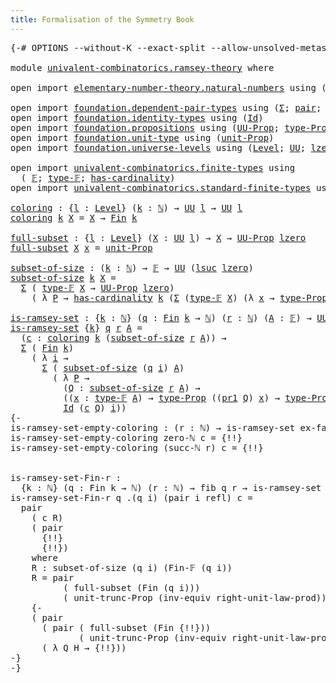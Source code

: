 ```yaml
---
title: Formalisation of the Symmetry Book
---
```


<pre class="Agda"><a id="60" class="Symbol">{-#</a> <a id="64" class="Keyword">OPTIONS</a> <a id="72" class="Pragma">--without-K</a> <a id="84" class="Pragma">--exact-split</a> <a id="98" class="Pragma">--allow-unsolved-metas</a> <a id="121" class="Symbol">#-}</a>

<a id="126" class="Keyword">module</a> <a id="133" href="univalent-combinatorics.ramsey-theory.html" class="Module">univalent-combinatorics.ramsey-theory</a> <a id="171" class="Keyword">where</a>

<a id="178" class="Keyword">open</a> <a id="183" class="Keyword">import</a> <a id="190" href="elementary-number-theory.natural-numbers.html" class="Module">elementary-number-theory.natural-numbers</a> <a id="231" class="Keyword">using</a> <a id="237" class="Symbol">(</a><a id="238" href="elementary-number-theory.natural-numbers.html#1444" class="Datatype">ℕ</a><a id="239" class="Symbol">;</a> <a id="241" href="elementary-number-theory.natural-numbers.html#1465" class="InductiveConstructor">zero-ℕ</a><a id="247" class="Symbol">;</a> <a id="249" href="elementary-number-theory.natural-numbers.html#1478" class="InductiveConstructor">succ-ℕ</a><a id="255" class="Symbol">)</a>

<a id="258" class="Keyword">open</a> <a id="263" class="Keyword">import</a> <a id="270" href="foundation.dependent-pair-types.html" class="Module">foundation.dependent-pair-types</a> <a id="302" class="Keyword">using</a> <a id="308" class="Symbol">(</a><a id="309" href="foundation-core.dependent-pair-types.html#502" class="Record">Σ</a><a id="310" class="Symbol">;</a> <a id="312" href="foundation-core.dependent-pair-types.html#575" class="InductiveConstructor">pair</a><a id="316" class="Symbol">;</a> <a id="318" href="foundation-core.dependent-pair-types.html#592" class="Field">pr1</a><a id="321" class="Symbol">;</a> <a id="323" href="foundation-core.dependent-pair-types.html#604" class="Field">pr2</a><a id="326" class="Symbol">)</a>
<a id="328" class="Keyword">open</a> <a id="333" class="Keyword">import</a> <a id="340" href="foundation.identity-types.html" class="Module">foundation.identity-types</a> <a id="366" class="Keyword">using</a> <a id="372" class="Symbol">(</a><a id="373" href="foundation-core.identity-types.html#641" class="Datatype">Id</a><a id="375" class="Symbol">)</a>
<a id="377" class="Keyword">open</a> <a id="382" class="Keyword">import</a> <a id="389" href="foundation.propositions.html" class="Module">foundation.propositions</a> <a id="413" class="Keyword">using</a> <a id="419" class="Symbol">(</a><a id="420" href="foundation-core.propositions.html#1322" class="Function">UU-Prop</a><a id="427" class="Symbol">;</a> <a id="429" href="foundation-core.propositions.html#1424" class="Function">type-Prop</a><a id="438" class="Symbol">)</a>
<a id="440" class="Keyword">open</a> <a id="445" class="Keyword">import</a> <a id="452" href="foundation.unit-type.html" class="Module">foundation.unit-type</a> <a id="473" class="Keyword">using</a> <a id="479" class="Symbol">(</a><a id="480" href="foundation.unit-type.html#2485" class="Function">unit-Prop</a><a id="489" class="Symbol">)</a>
<a id="491" class="Keyword">open</a> <a id="496" class="Keyword">import</a> <a id="503" href="foundation.universe-levels.html" class="Module">foundation.universe-levels</a> <a id="530" class="Keyword">using</a> <a id="536" class="Symbol">(</a><a id="537" href="Agda.Primitive.html#597" class="Postulate">Level</a><a id="542" class="Symbol">;</a> <a id="544" href="foundation-core.universe-levels.html#222" class="Primitive">UU</a><a id="546" class="Symbol">;</a> <a id="548" href="Agda.Primitive.html#764" class="Primitive">lzero</a><a id="553" class="Symbol">;</a> <a id="555" href="Agda.Primitive.html#780" class="Primitive">lsuc</a><a id="559" class="Symbol">)</a>

<a id="562" class="Keyword">open</a> <a id="567" class="Keyword">import</a> <a id="574" href="univalent-combinatorics.finite-types.html" class="Module">univalent-combinatorics.finite-types</a> <a id="611" class="Keyword">using</a>
  <a id="619" class="Symbol">(</a> <a id="621" href="univalent-combinatorics.finite-types.html#4042" class="Function">𝔽</a><a id="622" class="Symbol">;</a> <a id="624" href="univalent-combinatorics.finite-types.html#4090" class="Function">type-𝔽</a><a id="630" class="Symbol">;</a> <a id="632" href="univalent-combinatorics.finite-types.html#4379" class="Function">has-cardinality</a><a id="647" class="Symbol">)</a>
<a id="649" class="Keyword">open</a> <a id="654" class="Keyword">import</a> <a id="661" href="univalent-combinatorics.standard-finite-types.html" class="Module">univalent-combinatorics.standard-finite-types</a> <a id="707" class="Keyword">using</a> <a id="713" class="Symbol">(</a><a id="714" href="univalent-combinatorics.standard-finite-types.html#2072" class="Function">Fin</a><a id="717" class="Symbol">)</a>

<a id="coloring"></a><a id="720" href="univalent-combinatorics.ramsey-theory.html#720" class="Function">coloring</a> <a id="729" class="Symbol">:</a> <a id="731" class="Symbol">{</a><a id="732" href="univalent-combinatorics.ramsey-theory.html#732" class="Bound">l</a> <a id="734" class="Symbol">:</a> <a id="736" href="Agda.Primitive.html#597" class="Postulate">Level</a><a id="741" class="Symbol">}</a> <a id="743" class="Symbol">(</a><a id="744" href="univalent-combinatorics.ramsey-theory.html#744" class="Bound">k</a> <a id="746" class="Symbol">:</a> <a id="748" href="elementary-number-theory.natural-numbers.html#1444" class="Datatype">ℕ</a><a id="749" class="Symbol">)</a> <a id="751" class="Symbol">→</a> <a id="753" href="foundation-core.universe-levels.html#222" class="Primitive">UU</a> <a id="756" href="univalent-combinatorics.ramsey-theory.html#732" class="Bound">l</a> <a id="758" class="Symbol">→</a> <a id="760" href="foundation-core.universe-levels.html#222" class="Primitive">UU</a> <a id="763" href="univalent-combinatorics.ramsey-theory.html#732" class="Bound">l</a>
<a id="765" href="univalent-combinatorics.ramsey-theory.html#720" class="Function">coloring</a> <a id="774" href="univalent-combinatorics.ramsey-theory.html#774" class="Bound">k</a> <a id="776" href="univalent-combinatorics.ramsey-theory.html#776" class="Bound">X</a> <a id="778" class="Symbol">=</a> <a id="780" href="univalent-combinatorics.ramsey-theory.html#776" class="Bound">X</a> <a id="782" class="Symbol">→</a> <a id="784" href="univalent-combinatorics.standard-finite-types.html#2072" class="Function">Fin</a> <a id="788" href="univalent-combinatorics.ramsey-theory.html#774" class="Bound">k</a>

<a id="full-subset"></a><a id="791" href="univalent-combinatorics.ramsey-theory.html#791" class="Function">full-subset</a> <a id="803" class="Symbol">:</a> <a id="805" class="Symbol">{</a><a id="806" href="univalent-combinatorics.ramsey-theory.html#806" class="Bound">l</a> <a id="808" class="Symbol">:</a> <a id="810" href="Agda.Primitive.html#597" class="Postulate">Level</a><a id="815" class="Symbol">}</a> <a id="817" class="Symbol">(</a><a id="818" href="univalent-combinatorics.ramsey-theory.html#818" class="Bound">X</a> <a id="820" class="Symbol">:</a> <a id="822" href="foundation-core.universe-levels.html#222" class="Primitive">UU</a> <a id="825" href="univalent-combinatorics.ramsey-theory.html#806" class="Bound">l</a><a id="826" class="Symbol">)</a> <a id="828" class="Symbol">→</a> <a id="830" href="univalent-combinatorics.ramsey-theory.html#818" class="Bound">X</a> <a id="832" class="Symbol">→</a> <a id="834" href="foundation-core.propositions.html#1322" class="Function">UU-Prop</a> <a id="842" href="Agda.Primitive.html#764" class="Primitive">lzero</a>
<a id="848" href="univalent-combinatorics.ramsey-theory.html#791" class="Function">full-subset</a> <a id="860" href="univalent-combinatorics.ramsey-theory.html#860" class="Bound">X</a> <a id="862" href="univalent-combinatorics.ramsey-theory.html#862" class="Bound">x</a> <a id="864" class="Symbol">=</a> <a id="866" href="foundation.unit-type.html#2485" class="Function">unit-Prop</a>

<a id="subset-of-size"></a><a id="877" href="univalent-combinatorics.ramsey-theory.html#877" class="Function">subset-of-size</a> <a id="892" class="Symbol">:</a> <a id="894" class="Symbol">(</a><a id="895" href="univalent-combinatorics.ramsey-theory.html#895" class="Bound">k</a> <a id="897" class="Symbol">:</a> <a id="899" href="elementary-number-theory.natural-numbers.html#1444" class="Datatype">ℕ</a><a id="900" class="Symbol">)</a> <a id="902" class="Symbol">→</a> <a id="904" href="univalent-combinatorics.finite-types.html#4042" class="Function">𝔽</a> <a id="906" class="Symbol">→</a> <a id="908" href="foundation-core.universe-levels.html#222" class="Primitive">UU</a> <a id="911" class="Symbol">(</a><a id="912" href="Agda.Primitive.html#780" class="Primitive">lsuc</a> <a id="917" href="Agda.Primitive.html#764" class="Primitive">lzero</a><a id="922" class="Symbol">)</a>
<a id="924" href="univalent-combinatorics.ramsey-theory.html#877" class="Function">subset-of-size</a> <a id="939" href="univalent-combinatorics.ramsey-theory.html#939" class="Bound">k</a> <a id="941" href="univalent-combinatorics.ramsey-theory.html#941" class="Bound">X</a> <a id="943" class="Symbol">=</a>
  <a id="947" href="foundation-core.dependent-pair-types.html#502" class="Record">Σ</a> <a id="949" class="Symbol">(</a> <a id="951" href="univalent-combinatorics.finite-types.html#4090" class="Function">type-𝔽</a> <a id="958" href="univalent-combinatorics.ramsey-theory.html#941" class="Bound">X</a> <a id="960" class="Symbol">→</a> <a id="962" href="foundation-core.propositions.html#1322" class="Function">UU-Prop</a> <a id="970" href="Agda.Primitive.html#764" class="Primitive">lzero</a><a id="975" class="Symbol">)</a>
    <a id="981" class="Symbol">(</a> <a id="983" class="Symbol">λ</a> <a id="985" href="univalent-combinatorics.ramsey-theory.html#985" class="Bound">P</a> <a id="987" class="Symbol">→</a> <a id="989" href="univalent-combinatorics.finite-types.html#4379" class="Function">has-cardinality</a> <a id="1005" href="univalent-combinatorics.ramsey-theory.html#939" class="Bound">k</a> <a id="1007" class="Symbol">(</a><a id="1008" href="foundation-core.dependent-pair-types.html#502" class="Record">Σ</a> <a id="1010" class="Symbol">(</a><a id="1011" href="univalent-combinatorics.finite-types.html#4090" class="Function">type-𝔽</a> <a id="1018" href="univalent-combinatorics.ramsey-theory.html#941" class="Bound">X</a><a id="1019" class="Symbol">)</a> <a id="1021" class="Symbol">(λ</a> <a id="1024" href="univalent-combinatorics.ramsey-theory.html#1024" class="Bound">x</a> <a id="1026" class="Symbol">→</a> <a id="1028" href="foundation-core.propositions.html#1424" class="Function">type-Prop</a> <a id="1038" class="Symbol">(</a><a id="1039" href="univalent-combinatorics.ramsey-theory.html#985" class="Bound">P</a> <a id="1041" href="univalent-combinatorics.ramsey-theory.html#1024" class="Bound">x</a><a id="1042" class="Symbol">))))</a>

<a id="is-ramsey-set"></a><a id="1048" href="univalent-combinatorics.ramsey-theory.html#1048" class="Function">is-ramsey-set</a> <a id="1062" class="Symbol">:</a> <a id="1064" class="Symbol">{</a><a id="1065" href="univalent-combinatorics.ramsey-theory.html#1065" class="Bound">k</a> <a id="1067" class="Symbol">:</a> <a id="1069" href="elementary-number-theory.natural-numbers.html#1444" class="Datatype">ℕ</a><a id="1070" class="Symbol">}</a> <a id="1072" class="Symbol">(</a><a id="1073" href="univalent-combinatorics.ramsey-theory.html#1073" class="Bound">q</a> <a id="1075" class="Symbol">:</a> <a id="1077" href="univalent-combinatorics.standard-finite-types.html#2072" class="Function">Fin</a> <a id="1081" href="univalent-combinatorics.ramsey-theory.html#1065" class="Bound">k</a> <a id="1083" class="Symbol">→</a> <a id="1085" href="elementary-number-theory.natural-numbers.html#1444" class="Datatype">ℕ</a><a id="1086" class="Symbol">)</a> <a id="1088" class="Symbol">(</a><a id="1089" href="univalent-combinatorics.ramsey-theory.html#1089" class="Bound">r</a> <a id="1091" class="Symbol">:</a> <a id="1093" href="elementary-number-theory.natural-numbers.html#1444" class="Datatype">ℕ</a><a id="1094" class="Symbol">)</a> <a id="1096" class="Symbol">(</a><a id="1097" href="univalent-combinatorics.ramsey-theory.html#1097" class="Bound">A</a> <a id="1099" class="Symbol">:</a> <a id="1101" href="univalent-combinatorics.finite-types.html#4042" class="Function">𝔽</a><a id="1102" class="Symbol">)</a> <a id="1104" class="Symbol">→</a> <a id="1106" href="foundation-core.universe-levels.html#222" class="Primitive">UU</a> <a id="1109" class="Symbol">(</a><a id="1110" href="Agda.Primitive.html#780" class="Primitive">lsuc</a> <a id="1115" href="Agda.Primitive.html#764" class="Primitive">lzero</a><a id="1120" class="Symbol">)</a>
<a id="1122" href="univalent-combinatorics.ramsey-theory.html#1048" class="Function">is-ramsey-set</a> <a id="1136" class="Symbol">{</a><a id="1137" href="univalent-combinatorics.ramsey-theory.html#1137" class="Bound">k</a><a id="1138" class="Symbol">}</a> <a id="1140" href="univalent-combinatorics.ramsey-theory.html#1140" class="Bound">q</a> <a id="1142" href="univalent-combinatorics.ramsey-theory.html#1142" class="Bound">r</a> <a id="1144" href="univalent-combinatorics.ramsey-theory.html#1144" class="Bound">A</a> <a id="1146" class="Symbol">=</a>
  <a id="1150" class="Symbol">(</a><a id="1151" href="univalent-combinatorics.ramsey-theory.html#1151" class="Bound">c</a> <a id="1153" class="Symbol">:</a> <a id="1155" href="univalent-combinatorics.ramsey-theory.html#720" class="Function">coloring</a> <a id="1164" href="univalent-combinatorics.ramsey-theory.html#1137" class="Bound">k</a> <a id="1166" class="Symbol">(</a><a id="1167" href="univalent-combinatorics.ramsey-theory.html#877" class="Function">subset-of-size</a> <a id="1182" href="univalent-combinatorics.ramsey-theory.html#1142" class="Bound">r</a> <a id="1184" href="univalent-combinatorics.ramsey-theory.html#1144" class="Bound">A</a><a id="1185" class="Symbol">))</a> <a id="1188" class="Symbol">→</a>
  <a id="1192" href="foundation-core.dependent-pair-types.html#502" class="Record">Σ</a> <a id="1194" class="Symbol">(</a> <a id="1196" href="univalent-combinatorics.standard-finite-types.html#2072" class="Function">Fin</a> <a id="1200" href="univalent-combinatorics.ramsey-theory.html#1137" class="Bound">k</a><a id="1201" class="Symbol">)</a>
    <a id="1207" class="Symbol">(</a> <a id="1209" class="Symbol">λ</a> <a id="1211" href="univalent-combinatorics.ramsey-theory.html#1211" class="Bound">i</a> <a id="1213" class="Symbol">→</a>
      <a id="1221" href="foundation-core.dependent-pair-types.html#502" class="Record">Σ</a> <a id="1223" class="Symbol">(</a> <a id="1225" href="univalent-combinatorics.ramsey-theory.html#877" class="Function">subset-of-size</a> <a id="1240" class="Symbol">(</a><a id="1241" href="univalent-combinatorics.ramsey-theory.html#1140" class="Bound">q</a> <a id="1243" href="univalent-combinatorics.ramsey-theory.html#1211" class="Bound">i</a><a id="1244" class="Symbol">)</a> <a id="1246" href="univalent-combinatorics.ramsey-theory.html#1144" class="Bound">A</a><a id="1247" class="Symbol">)</a>
        <a id="1257" class="Symbol">(</a> <a id="1259" class="Symbol">λ</a> <a id="1261" href="univalent-combinatorics.ramsey-theory.html#1261" class="Bound">P</a> <a id="1263" class="Symbol">→</a>
          <a id="1275" class="Symbol">(</a><a id="1276" href="univalent-combinatorics.ramsey-theory.html#1276" class="Bound">Q</a> <a id="1278" class="Symbol">:</a> <a id="1280" href="univalent-combinatorics.ramsey-theory.html#877" class="Function">subset-of-size</a> <a id="1295" href="univalent-combinatorics.ramsey-theory.html#1142" class="Bound">r</a> <a id="1297" href="univalent-combinatorics.ramsey-theory.html#1144" class="Bound">A</a><a id="1298" class="Symbol">)</a> <a id="1300" class="Symbol">→</a>
          <a id="1312" class="Symbol">((</a><a id="1314" href="univalent-combinatorics.ramsey-theory.html#1314" class="Bound">x</a> <a id="1316" class="Symbol">:</a> <a id="1318" href="univalent-combinatorics.finite-types.html#4090" class="Function">type-𝔽</a> <a id="1325" href="univalent-combinatorics.ramsey-theory.html#1144" class="Bound">A</a><a id="1326" class="Symbol">)</a> <a id="1328" class="Symbol">→</a> <a id="1330" href="foundation-core.propositions.html#1424" class="Function">type-Prop</a> <a id="1340" class="Symbol">((</a><a id="1342" href="foundation-core.dependent-pair-types.html#592" class="Field">pr1</a> <a id="1346" href="univalent-combinatorics.ramsey-theory.html#1276" class="Bound">Q</a><a id="1347" class="Symbol">)</a> <a id="1349" href="univalent-combinatorics.ramsey-theory.html#1314" class="Bound">x</a><a id="1350" class="Symbol">)</a> <a id="1352" class="Symbol">→</a> <a id="1354" href="foundation-core.propositions.html#1424" class="Function">type-Prop</a> <a id="1364" class="Symbol">((</a><a id="1366" href="foundation-core.dependent-pair-types.html#592" class="Field">pr1</a> <a id="1370" href="univalent-combinatorics.ramsey-theory.html#1261" class="Bound">P</a><a id="1371" class="Symbol">)</a> <a id="1373" href="univalent-combinatorics.ramsey-theory.html#1314" class="Bound">x</a><a id="1374" class="Symbol">))</a> <a id="1377" class="Symbol">→</a>
          <a id="1389" href="foundation-core.identity-types.html#641" class="Datatype">Id</a> <a id="1392" class="Symbol">(</a><a id="1393" href="univalent-combinatorics.ramsey-theory.html#1151" class="Bound">c</a> <a id="1395" href="univalent-combinatorics.ramsey-theory.html#1276" class="Bound">Q</a><a id="1396" class="Symbol">)</a> <a id="1398" href="univalent-combinatorics.ramsey-theory.html#1211" class="Bound">i</a><a id="1399" class="Symbol">))</a>
<a id="1402" class="Comment">{-
is-ramsey-set-empty-coloring : (r : ℕ) → is-ramsey-set ex-falso r empty-𝔽
is-ramsey-set-empty-coloring zero-ℕ c = {!!}
is-ramsey-set-empty-coloring (succ-ℕ r) c = {!!}
  

is-ramsey-set-Fin-r :
  {k : ℕ} (q : Fin k → ℕ) (r : ℕ) → fib q r → is-ramsey-set q r (Fin-𝔽 r)
is-ramsey-set-Fin-r q .(q i) (pair i refl) c =
  pair
    ( c R)
    ( pair
      {!!}
      {!!})
    where
    R : subset-of-size (q i) (Fin-𝔽 (q i))
    R = pair
          ( full-subset (Fin (q i)))
          ( unit-trunc-Prop (inv-equiv right-unit-law-prod))
    {-
    ( pair
      ( pair ( full-subset (Fin {!!}))
             ( unit-trunc-Prop (inv-equiv right-unit-law-prod)))
      ( λ Q H → {!!}))
-}
-}</a>
</pre>